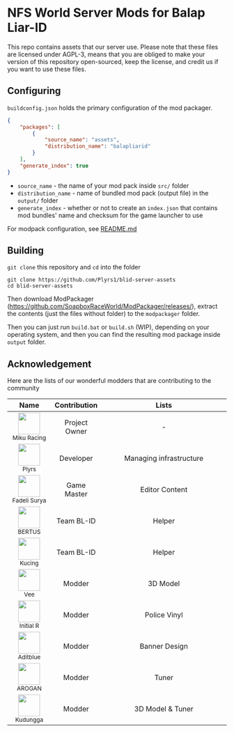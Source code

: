 # NFS World Server Mods for Balap Liar-ID

This repo contains assets that our server use.
Please note that these files are licensed under AGPL-3, means that you are obliged to make your version of this repository open-sourced, keep the license, and credit us if you want to use these files.

## Configuring
`buildconfig.json` holds the primary configuration of the mod packager.
```json
{
    "packages": [
        {
            "source_name": "assets",
            "distribution_name": "balapliarid"
        }
    ],
    "generate_index": true
}
```
- `source_name` - the name of your mod pack inside `src/` folder
- `distribution_name` - name of bundled mod pack (output file) in the `output/` folder
- `generate_index` - whether or not to create an `index.json` that contains mod bundles' name and checksum for the game launcher to use

For modpack configuration, see [README.md](src/README.md)

## Building

`git clone` this repository and `cd` into the folder
```
git clone https://github.com/Plyrs1/blid-server-assets
cd blid-server-assets
```

Then download ModPackager (https://github.com/SoapboxRaceWorld/ModPackager/releases/), extract the contents (just the files without folder) to the `modpackager` folder.

Then you can just run `build.bat` or `build.sh` (WIP), depending on your operating system, and then you can find the resulting mod package inside `output` folder.

## Acknowledgement

Here are the lists of our wonderful modders that are contributing to the community

<table width="100%">
    <thead>
        <tr>
            <th style="text-align: center" width="20%">Name</th>
            <th style="text-align: center" width="20%">Contribution</th>
            <th style="text-align: center">Lists</th>
        </tr>
    </thead>
    <tbody>
        <tr>
            <td align="center"><img src="https://cdn.discordapp.com/avatars/295511574263889921/a_003aeee6ee68800cda235f6e2c8e8e7c.gif" width="50" height="50" /><br /><sub>Miku Racing</sub></td>
            <td align="center">Project Owner</td>
            <td align="center">-</td>
        </tr>
        <tr>
            <td align="center"><img src="https://cdn.discordapp.com/avatars/210098396113928192/a_d6c36cec65df10f2a4d059c42958e966.gif" width="50" height="50" /><br /><sub>Plyrs</sub></td>
            <td align="center">Developer</td>
            <td align="center">Managing infrastructure</td>
        </tr>
        <tr>
            <td align="center"><img src="https://cdn.discordapp.com/avatars/244343879476707329/6af98f88f3d9372417f62c484863c12d.png" width="50" height="50" /><br /><sub>Fadeli Surya</sub></td>
            <td align="center">Game Master</td>
            <td align="center">Editor Content</td>
        </tr>
        <tr>
            <td align="center"><img src="https://cdn.discordapp.com/avatars/363928528174972929/112f380d1fc5cc66b8315c50c1edbe9d.png" width="50" height="50" /><br /><sub>BERTUS</sub></td>
            <td align="center">Team BL-ID</td>
            <td align="center">Helper</td>
        </tr>
        <tr>
            <td align="center"><img src="https://cdn.discordapp.com/avatars/390473596843065345/a_e386bce7c3837d7d501ffa4f3059453f.png" width="50" height="50" /><br /><sub>Kucing</sub></td>
            <td align="center">Team BL-ID</td>
            <td align="center">Helper</td>
        </tr>
        <tr>
            <td align="center"><img src="https://cdn.discordapp.com/avatars/494890873738231808/ce51c507157dcd2244947facb8239fec.png" width="50" height="50" /><br /><sub>Vee</sub></td>
            <td align="center">Modder</td>
            <td align="center">3D Model</td>
        </tr>
        <tr>
            <td align="center"><img src="https://cdn.discordapp.com/avatars/761478857186344970/d6fd936eb326e6e480581f871a0997b5.png" width="50" height="50" /><br /><sub>Initial R</sub></td>
            <td align="center">Modder</td>
            <td align="center">Police Vinyl</td>
        </tr>
        <tr>
            <td align="center"><img src="https://cdn.discordapp.com/avatars/311837422109589505/388f5757962eabbc609a46d91a0aafde.png" width="50" height="50" /><br /><sub>Aditblue</sub></td>
            <td align="center">Modder</td>
            <td align="center">Banner Design</td>
        </tr>
        <tr>
            <td align="center"><img src="https://cdn.discordapp.com/avatars/391989140347944960/1b389a734a4d9b770a5712c71c2206dc.png" width="50" height="50" /><br /><sub>AROGAN</sub></td>
            <td align="center">Modder</td>
            <td align="center">Tuner</td>
        </tr>
        <tr>
            <td align="center"><img src="https://cdn.discordapp.com/avatars/694097958034997269/330c765db782a923d83f6b492fcc088f.png" width="50" height="50" /><br /><sub>Kudungga</sub></td>
            <td align="center">Modder</td>
            <td align="center">3D Model & Tuner</td>
        </tr>
    </tbody>
</table>

